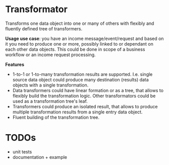 # Transformator
Transforms one data object into one or many of others with flexibly and fluently defined tree of transformers.

**Usage use case**: you have an income message/event/request and based on it you need to produce one or more, possibly linked to or dependant on each other data objects. This could be done in scope of a business workflow or an income request processing.

**Features**

* 1-to-1 or 1-to-many transformation results are supported. I.e. single source data object could produce many destination (results) data objects with a single transformation.
* Data transformers could have linear formation or as a tree, that allows to flexibly build the transformation logic. Other transformators could be used as a transformation tree's leaf.
* Transformers could produce an isolated result, that allows to produce multiple transformation results from a single entry data object.
* Fluent building of the transformation tree.

# TODOs
* unit tests
* documentation + example